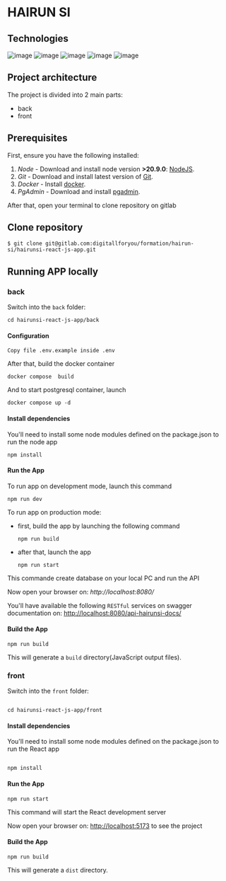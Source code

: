 # HAIRUN SI

## Technologies

![image](https://img.shields.io/badge/Node%20js-339933?style=for-the-badge&logo=nodedotjs&logoColor=white)
![image](https://img.shields.io/badge/Express%20js-000000?style=for-the-badge&logo=express&logoColor=white)
![image](https://img.shields.io/badge/TypeScript-007ACC?style=for-the-badge&logo=typescript&logoColor=white)
![image](https://img.shields.io/badge/PostgreSQL-316192?style=for-the-badge&logo=postgresql&logoColor=white)
![image](https://img.shields.io/badge/React-20232A?style=for-the-badge&logo=react&logoColor=61DAFB)

## Project architecture

The project is divided into 2 main parts:

- back
- front

## Prerequisites

First, ensure you have the following installed:

1. _Node_ - Download and install node version **>20.9.0**: [NodeJS](https://nodejs.org/en/download).
2. _Git_ - Download and install latest version of [Git](https://git-scm.com/).
3. _Docker_ - Install [docker](https://docs.docker.com/engine/install/).
4. _PgAdmin_ - Download and install [pgadmin](https://www.pgadmin.org/download/).

After that, open your terminal to clone repository on gitlab

## Clone repository

```
$ git clone git@gitlab.com:digitallforyou/formation/hairun-si/hairunsi-react-js-app.git
```

## Running APP locally

### back

Switch into the `back` folder:

```
cd hairunsi-react-js-app/back
```

#### **Configuration**

```
Copy file .env.example inside .env
```

After that, build the docker container

```
docker compose  build
```

And to start postgresql container, launch

```
docker compose up -d
```

#### **Install dependencies**

You'll need to install some node modules defined on the package.json to run the node app

```
npm install
```

#### **Run the App**

To run app on development mode, launch this command

```
npm run dev
```

To run app on production mode:

- first, build the app by launching the following command

  ```
  npm run build
  ```

- after that, launch the app

  ```
  npm run start
  ```

This commande create database on your local PC and run the API

Now open your browser on: _http://localhost:8080/_

You'll have available the following `RESTful` services on swagger documentation on:
[http://localhost:8080/api-hairunsi-docs/](http://localhost:8080/api-hairunsi-docs/)

#### **Build the App**

```
npm run build
```

This will generate a `build` directory(JavaScript output files).

### front

Switch into the `front` folder:

```

cd hairunsi-react-js-app/front

```

#### **Install dependencies**

You'll need to install some node modules defined on the package.json to run the React app

```

npm install

```

#### **Run the App**

```
npm run start
```

This command will start the React development server

Now open your browser on: [http://localhost:5173](http://localhost:5173) to see the project

#### **Build the App**

```
npm run build
```

This will generate a `dist` directory.
